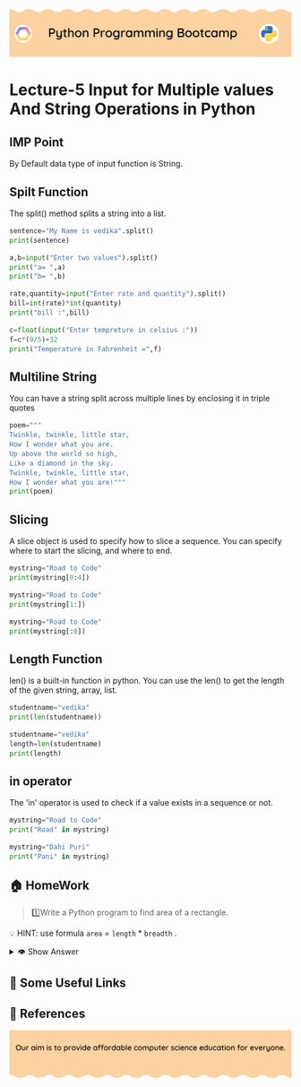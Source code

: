 <!-- HEADER -->
<p align="center">
  <img  src="./../assets/header.png?" />
</p>

# Lecture-5 Input for Multiple values And String Operations in Python

## IMP Point
  By Default data type of input function is String.

  ## Spilt Function 
  The split() method splits a string into a list.
  ```python
  sentence="My Name is vedika".split()
print(sentence)
  ```
  ```python
  a,b=input("Enter two values").split()
print("a= ",a)
print("b= ",b)
```
```python
rate,quantity=input("Enter rate and quantity").split()
bill=int(rate)*int(quantity)
print("bill :",bill)
```
```python
c=float(input("Enter tempreture in celsius :"))
f=c*(9/5)+32
print("Temperature in Fahrenheit =",f)
```

## Multiline String
You can have a string split across multiple lines by enclosing it in triple quotes

```python
poem="""
Twinkle, twinkle, little star,
How I wonder what you are.
Up above the world so high,
Like a diamond in the sky.
Twinkle, twinkle, little star,
How I wonder what you are!"""
print(poem)
```

## Slicing

A slice object is used to specify how to slice a sequence. You can specify where to start the slicing, and where to end.

```python
mystring="Road to Code"
print(mystring[0:4])
```
```python
mystring="Road to Code"
print(mystring[1:])
```
```python
mystring="Road to Code"
print(mystring[:8])
```
## Length Function

len() is a built-in function in python. You can use the len() to get the length of the given string, array, list.

```python
studentname="vedika"
print(len(studentname))
```
```python
studentname="vedika"
length=len(studentname)
print(length)
```

## in operator

The 'in' operator is used to check if a value exists in a sequence or not.

```python
mystring="Road to Code"
print("Road" in mystring)
```
```python
mystring="Dahi Puri"
print("Pani" in mystring)
```


## 🏠 HomeWork

>1️⃣Write a Python program to find area of a rectangle.

💡 HINT: use formula `area` = `length` * `breadth` .

<details>
  <summary>👁 Show Answer</summary>

  <p>
  
  ```python
a,b = input("Enter a length*breadth").split()
C =int(a)*int(b)
print("Area of rectangle =",C)
  ```

  </p>

</details>


## 🔗 Some Useful Links

## 📖 References

<!-- FOOTER -->
<p align="center">
  <img  src="./../assets/footer.png" />
</p>